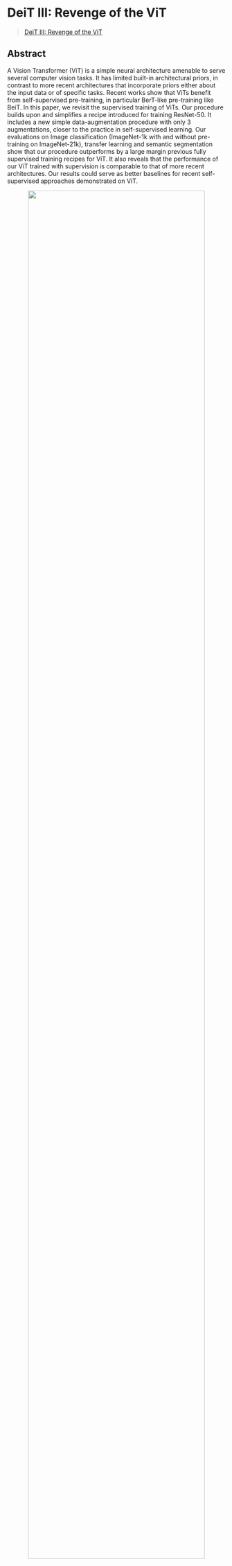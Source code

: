 # DeiT III: Revenge of the ViT

> [DeiT III: Revenge of the ViT](https://arxiv.org/pdf/2204.07118.pdf)

<!-- [ALGORITHM] -->

## Abstract

A Vision Transformer (ViT) is a simple neural architecture amenable to serve several computer vision tasks. It has limited built-in architectural priors, in contrast to more recent architectures that incorporate priors either about the input data or of specific tasks. Recent works show that ViTs benefit from self-supervised pre-training, in particular BerT-like pre-training like BeiT. In this paper, we revisit the supervised training of ViTs. Our procedure builds upon and simplifies a recipe introduced for training ResNet-50. It includes a new simple data-augmentation procedure with only 3 augmentations, closer to the practice in self-supervised learning. Our evaluations on Image classification (ImageNet-1k with and without pre-training on ImageNet-21k), transfer learning and semantic segmentation show that our procedure outperforms by a large margin previous fully supervised training recipes for ViT. It also reveals that the performance of our ViT trained with supervision is comparable to that of more recent architectures. Our results could serve as better baselines for recent self-supervised approaches demonstrated on ViT.

<div align=center>
<img src="https://user-images.githubusercontent.com/24734142/192964480-46726469-21d9-4e45-a06a-87c6a57c3367.png" width="90%"/>
</div>

## Results and models

### ImageNet-1k

|   Model   |   Pretrain   | resolution | Params(M) | Flops(G) | Top-1 (%) | Top-5 (%) |                       Config                        |                                      Download                                       |
| :-------: | :----------: | :--------: | :-------: | :------: | :-------: | :-------: | :-------------------------------------------------: | :---------------------------------------------------------------------------------: |
|  DeiT3-S  | From scratch |  224x224   |   22.06   |   4.61   |   81.61   |   95.35   |  [config](./deit3-small-p16_8xb256_in1k-224px.py)   | [model](https://download.openmmlab.com/mmclassification/v0/deit3/deit3-small-p16_3rdparty_in1k_20221008-0f7c70cf.pth) \| [log](https://download.openmmlab.com/mmclassification/v0/deit3/deit3-small-p16_3rdparty_in1k_20221008-0f7c70cf.log.json) |
| DeiT3-S\* | ImageNet-1k  |  384x384   |   22.21   |  15.52   |   83.43   |   96.68   | [config](./deit3-small-p16_8xb64-ft_in1k-384px.py)  | [model](https://download.openmmlab.com/mmclassification/v0/deit3/deit3-small-p16_3rdparty_in1k-384px_20221008-a2c1a0c7.pth) |
| DeiT3-S\* | ImageNet-21k |  224x224   |   22.06   |   4.61   |   83.06   |   96.77   |  [config](./deit3-small-p16_8xb256_in1k-224px.py)   | [model](https://download.openmmlab.com/mmclassification/v0/deit3/deit3-small-p16_in21k-pre_3rdparty_in1k_20221009-dcd90827.pth) |
| DeiT3-S\* | ImageNet-21k |  384x384   |   22.21   |  15.52   |   84.84   |   97.48   | [config](./deit3-small-p16_8xb64-ft_in1k-384px.py)  | [model](https://download.openmmlab.com/mmclassification/v0/deit3/deit3-small-p16_in21k-pre_3rdparty_in1k-384px_20221009-de116dd7.pth) |
| DeiT3-M\* | ImageNet-1k  |  224x224   |   38.85   |   8.00   |   82.99   |   96.22   |  [config](./deit3-medium-p16_8xb256_in1k-224px.py)  | [model](https://download.openmmlab.com/mmclassification/v0/deit3/deit3-medium-p16_3rdparty_in1k_20221008-3b21284d.pth) |
| DeiT3-M\* | ImageNet-21k |  224x224   |   38.85   |   8.00   |   84.56   |   97.19   |  [config](./deit3-medium-p16_8xb256_in1k-224px.py)  | [model](https://download.openmmlab.com/mmclassification/v0/deit3/deit3-medium-p16_in21k-pre_3rdparty_in1k_20221009-472f11e2.pth) |
| DeiT3-B\* | ImageNet-1k  |  224x224   |   86.59   |  17.58   |   83.80   |   96.55   |  [config](./deit3-base-p16_8xb64-ft_in1k-224px.py)  | [model](https://download.openmmlab.com/mmclassification/v0/deit3/deit3-base-p16_3rdparty_in1k_20221008-60b8c8bf.pth) |
| DeiT3-B\* | ImageNet-1k  |  384x384   |   86.88   |  55.54   |   85.08   |   97.25   | [config](./deit3-base-p16_16xb32-ft_in1k-384px.py)  | [model](https://download.openmmlab.com/mmclassification/v0/deit3/deit3-base-p16_3rdparty_in1k-384px_20221009-e19e36d4.pth) |
| DeiT3-B\* | ImageNet-21k |  224x224   |   86.59   |  17.58   |   85.70   |   97.75   |  [config](./deit3-base-p16_8xb64-ft_in1k-224px.py)  | [model](https://download.openmmlab.com/mmclassification/v0/deit3/deit3-base-p16_in21k-pre_3rdparty_in1k_20221009-87983ca1.pth) |
| DeiT3-B\* | ImageNet-21k |  384x384   |   86.88   |  55.54   |   86.73   |   98.11   | [config](./deit3-base-p16_16xb32-ft_in1k-384px.py)  | [model](https://download.openmmlab.com/mmclassification/v0/deit3/deit3-base-p16_in21k-pre_3rdparty_in1k-384px_20221009-5e4e37b9.pth) |
| DeiT3-L\* | ImageNet-1k  |  224x224   |  304.37   |  61.60   |   84.87   |   97.01   | [config](./deit3-large-p16_8xb64-ft_in1k-224px.py)  | [model](https://download.openmmlab.com/mmclassification/v0/deit3/deit3-large-p16_3rdparty_in1k_20221009-03b427ea.pth) |
| DeiT3-L\* | ImageNet-1k  |  384x384   |  304.76   |  191.21  |   85.82   |   97.60   | [config](./deit3-large-p16_32xb16-ft_in1k-384px.py) | [model](https://download.openmmlab.com/mmclassification/v0/deit3/deit3-large-p16_3rdparty_in1k-384px_20221009-4317ce62.pth) |
| DeiT3-L\* | ImageNet-21k |  224x224   |  304.37   |  61.60   |   86.97   |   98.24   | [config](./deit3-large-p16_8xb64-ft_in1k-224px.py)  | [model](https://download.openmmlab.com/mmclassification/v0/deit3/deit3-large-p16_in21k-pre_3rdparty_in1k_20221009-d8d27084.pth) |
| DeiT3-L\* | ImageNet-21k |  384x384   |  304.76   |  191.21  |   87.73   |   98.51   | [config](./deit3-large-p16_32xb16-ft_in1k-384px.py) | [model](https://download.openmmlab.com/mmclassification/v0/deit3/deit3-large-p16_in21k-pre_3rdparty_in1k-384px_20221009-75fea03f.pth) |
| DeiT3-H\* | ImageNet-1k  |  224x224   |  632.13   |  167.40  |   85.21   |   97.36   | [config](./deit3-huge-p14_16xb32-ft_in1k-224px.py)  | [model](https://download.openmmlab.com/mmclassification/v0/deit3/deit3-huge-p14_3rdparty_in1k_20221009-e107bcb7.pth) |
| DeiT3-H\* | ImageNet-21k |  224x224   |  632.13   |  167.40  |   87.19   |   98.26   | [config](./deit3-huge-p14_16xb32-ft_in1k-224px.py)  | [model](https://download.openmmlab.com/mmclassification/v0/deit3/deit3-huge-p14_in21k-pre_3rdparty_in1k_20221009-19b8a535.pth) |

*Models with * are converted from the [official repo](https://github.com/facebookresearch/deit). The config files of these models are only for inference. We don't ensure these config files' training accuracy and welcome you to contribute your reproduction results.*

## Citation

```
@article{Touvron2022DeiTIR,
  title={DeiT III: Revenge of the ViT},
  author={Hugo Touvron and Matthieu Cord and Herve Jegou},
  journal={arXiv preprint arXiv:2204.07118},
  year={2022},
}
```
